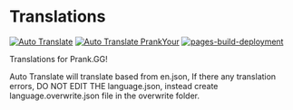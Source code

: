 # Translations
[![Auto Translate](https://github.com/PrankGG/translations/actions/workflows/auto-translate.yml/badge.svg)](https://github.com/PrankGG/translations/actions/workflows/auto-translate.yml)
[![Auto Translate PrankYour](https://github.com/PrankGG/translations/actions/workflows/auto-translate-PrankYour.yml/badge.svg)](https://github.com/PrankGG/translations/actions/workflows/auto-translate-PrankYour.yml)
[![pages-build-deployment](https://github.com/PrankGG/translations/actions/workflows/pages/pages-build-deployment/badge.svg)](https://github.com/PrankGG/translations/actions/workflows/pages/pages-build-deployment)


Translations for Prank.GG!

Auto Translate will translate based from en.json, If there any translation errors, DO NOT EDIT THE language.json, instead create language.overwrite.json file in the overwrite folder.
